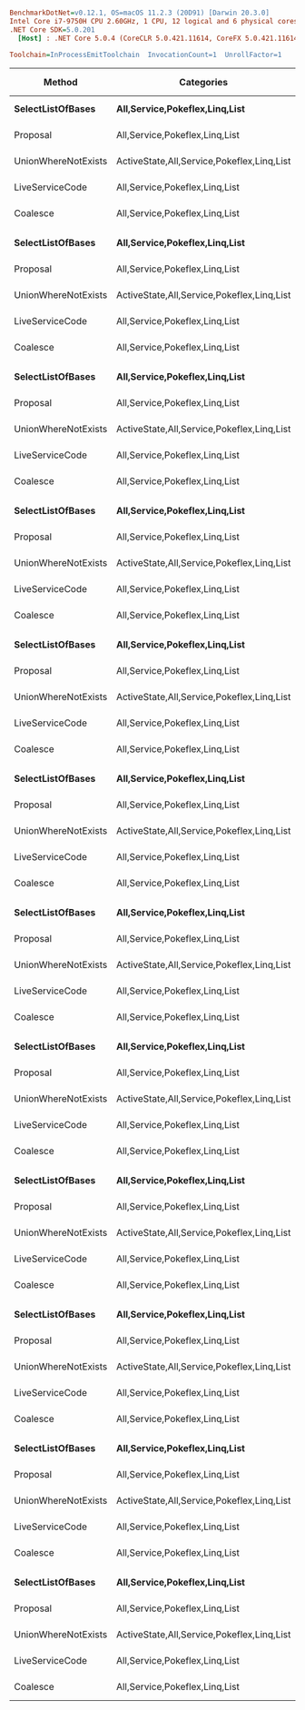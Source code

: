 ``` ini

BenchmarkDotNet=v0.12.1, OS=macOS 11.2.3 (20D91) [Darwin 20.3.0]
Intel Core i7-9750H CPU 2.60GHz, 1 CPU, 12 logical and 6 physical cores
.NET Core SDK=5.0.201
  [Host] : .NET Core 5.0.4 (CoreCLR 5.0.421.11614, CoreFX 5.0.421.11614), X64 RyuJIT

Toolchain=InProcessEmitToolchain  InvocationCount=1  UnrollFactor=1  

```
|              Method |                                 Categories | Groups | Numbers | LimitAsPctNumbers |      Mean |     Error |    StdDev |    Median | Ratio | RatioSD | Gen 0 | Gen 1 | Gen 2 |  Allocated |
|-------------------- |------------------------------------------- |------- |-------- |------------------ |----------:|----------:|----------:|----------:|------:|--------:|------:|------:|------:|-----------:|
|   **SelectListOfBases** |             **All,Service,Pokeflex,Linq,List** |      **5** |     **100** |               **0.1** |  **2.616 ms** | **0.0618 ms** | **0.1784 ms** |  **2.607 ms** |  **1.00** |    **0.00** |     **-** |     **-** |     **-** |   **36.66 KB** |
|            Proposal |             All,Service,Pokeflex,Linq,List |      5 |     100 |               0.1 |  2.778 ms | 0.0554 ms | 0.1553 ms |  2.771 ms |  1.07 |    0.10 |     - |     - |     - |   54.84 KB |
| UnionWhereNotExists | ActiveState,All,Service,Pokeflex,Linq,List |      5 |     100 |               0.1 |  2.856 ms | 0.0643 ms | 0.1865 ms |  2.864 ms |  1.10 |    0.11 |     - |     - |     - |   49.85 KB |
|     LiveServiceCode |             All,Service,Pokeflex,Linq,List |      5 |     100 |               0.1 |  3.176 ms | 0.0723 ms | 0.2038 ms |  3.151 ms |  1.22 |    0.11 |     - |     - |     - |   58.75 KB |
|            Coalesce |             All,Service,Pokeflex,Linq,List |      5 |     100 |               0.1 |  3.891 ms | 0.0773 ms | 0.1270 ms |  3.873 ms |  1.44 |    0.11 |     - |     - |     - |   61.71 KB |
|                     |                                            |        |         |                   |           |           |           |           |       |         |       |       |       |            |
|   **SelectListOfBases** |             **All,Service,Pokeflex,Linq,List** |      **5** |     **100** |               **0.3** |  **2.724 ms** | **0.0624 ms** | **0.1822 ms** |  **2.734 ms** |  **1.00** |    **0.00** |     **-** |     **-** |     **-** |   **50.48 KB** |
|            Proposal |             All,Service,Pokeflex,Linq,List |      5 |     100 |               0.3 |  2.951 ms | 0.0739 ms | 0.2157 ms |  2.917 ms |  1.09 |    0.11 |     - |     - |     - |   68.41 KB |
| UnionWhereNotExists | ActiveState,All,Service,Pokeflex,Linq,List |      5 |     100 |               0.3 |  3.096 ms | 0.0614 ms | 0.1518 ms |  3.104 ms |  1.15 |    0.08 |     - |     - |     - |   63.94 KB |
|     LiveServiceCode |             All,Service,Pokeflex,Linq,List |      5 |     100 |               0.3 |  3.257 ms | 0.0759 ms | 0.2190 ms |  3.206 ms |  1.20 |    0.12 |     - |     - |     - |   72.32 KB |
|            Coalesce |             All,Service,Pokeflex,Linq,List |      5 |     100 |               0.3 |  6.128 ms | 0.1068 ms | 0.1725 ms |  6.118 ms |  2.35 |    0.14 |     - |     - |     - |   77.47 KB |
|                     |                                            |        |         |                   |           |           |           |           |       |         |       |       |       |            |
|   **SelectListOfBases** |             **All,Service,Pokeflex,Linq,List** |      **5** |    **1000** |               **0.1** |  **4.566 ms** | **0.0909 ms** | **0.2578 ms** |  **4.587 ms** |  **1.00** |    **0.00** |     **-** |     **-** |     **-** |   **84.65 KB** |
|            Proposal |             All,Service,Pokeflex,Linq,List |      5 |    1000 |               0.1 |  4.544 ms | 0.1040 ms | 0.3050 ms |  4.449 ms |  0.99 |    0.09 |     - |     - |     - |  102.58 KB |
| UnionWhereNotExists | ActiveState,All,Service,Pokeflex,Linq,List |      5 |    1000 |               0.1 |  6.309 ms | 0.1241 ms | 0.2332 ms |  6.273 ms |  1.38 |    0.11 |     - |     - |     - |    98.1 KB |
|     LiveServiceCode |             All,Service,Pokeflex,Linq,List |      5 |    1000 |               0.1 |  6.377 ms | 0.1476 ms | 0.4329 ms |  6.450 ms |  1.40 |    0.13 |     - |     - |     - |  106.48 KB |
|            Coalesce |             All,Service,Pokeflex,Linq,List |      5 |    1000 |               0.1 |  4.628 ms | 0.1357 ms | 0.3957 ms |  4.612 ms |  1.01 |    0.10 |     - |     - |     - |  119.29 KB |
|                     |                                            |        |         |                   |           |           |           |           |       |         |       |       |       |            |
|   **SelectListOfBases** |             **All,Service,Pokeflex,Linq,List** |      **5** |    **1000** |               **0.3** |  **4.857 ms** | **0.1183 ms** | **0.3470 ms** |  **4.733 ms** |  **1.00** |    **0.00** |     **-** |     **-** |     **-** |  **226.58 KB** |
|            Proposal |             All,Service,Pokeflex,Linq,List |      5 |    1000 |               0.3 |  5.096 ms | 0.1390 ms | 0.4099 ms |  5.011 ms |  1.05 |    0.11 |     - |     - |     - |  245.13 KB |
| UnionWhereNotExists | ActiveState,All,Service,Pokeflex,Linq,List |      5 |    1000 |               0.3 |  6.340 ms | 0.1263 ms | 0.3563 ms |  6.235 ms |  1.31 |    0.12 |     - |     - |     - |  239.83 KB |
|     LiveServiceCode |             All,Service,Pokeflex,Linq,List |      5 |    1000 |               0.3 |  6.747 ms | 0.1348 ms | 0.2466 ms |  6.710 ms |  1.39 |    0.11 |     - |     - |     - |  248.98 KB |
|            Coalesce |             All,Service,Pokeflex,Linq,List |      5 |    1000 |               0.3 |  6.610 ms | 0.1602 ms | 0.4673 ms |  6.457 ms |  1.37 |    0.14 |     - |     - |     - |  287.66 KB |
|                     |                                            |        |         |                   |           |           |           |           |       |         |       |       |       |            |
|   **SelectListOfBases** |             **All,Service,Pokeflex,Linq,List** |      **5** |    **5000** |               **0.1** | **12.175 ms** | **0.2411 ms** | **0.4159 ms** | **12.139 ms** |  **1.00** |    **0.00** |     **-** |     **-** |     **-** |  **365.88 KB** |
|            Proposal |             All,Service,Pokeflex,Linq,List |      5 |    5000 |               0.1 | 12.220 ms | 0.2422 ms | 0.4947 ms | 12.122 ms |  1.00 |    0.05 |     - |     - |     - |  375.57 KB |
| UnionWhereNotExists | ActiveState,All,Service,Pokeflex,Linq,List |      5 |    5000 |               0.1 | 18.436 ms | 0.2248 ms | 0.2842 ms | 18.492 ms |  1.52 |    0.07 |     - |     - |     - |  364.36 KB |
|     LiveServiceCode |             All,Service,Pokeflex,Linq,List |      5 |    5000 |               0.1 | 19.553 ms | 0.3877 ms | 0.6371 ms | 19.520 ms |  1.61 |    0.07 |     - |     - |     - |  386.59 KB |
|            Coalesce |             All,Service,Pokeflex,Linq,List |      5 |    5000 |               0.1 | 10.994 ms | 0.2194 ms | 0.4175 ms | 10.959 ms |  0.91 |    0.06 |     - |     - |     - |   443.4 KB |
|                     |                                            |        |         |                   |           |           |           |           |       |         |       |       |       |            |
|   **SelectListOfBases** |             **All,Service,Pokeflex,Linq,List** |      **5** |    **5000** |               **0.3** | **18.251 ms** | **0.3629 ms** | **0.6635 ms** | **18.277 ms** |  **1.00** |    **0.00** |     **-** |     **-** |     **-** | **1011.79 KB** |
|            Proposal |             All,Service,Pokeflex,Linq,List |      5 |    5000 |               0.3 | 18.540 ms | 0.3647 ms | 0.6669 ms | 18.441 ms |  1.02 |    0.06 |     - |     - |     - | 1028.17 KB |
| UnionWhereNotExists | ActiveState,All,Service,Pokeflex,Linq,List |      5 |    5000 |               0.3 | 25.084 ms | 0.4841 ms | 0.8852 ms | 25.216 ms |  1.38 |    0.07 |     - |     - |     - | 1017.09 KB |
|     LiveServiceCode |             All,Service,Pokeflex,Linq,List |      5 |    5000 |               0.3 | 26.637 ms | 0.5328 ms | 0.8753 ms | 26.728 ms |  1.47 |    0.06 |     - |     - |     - | 1049.44 KB |
|            Coalesce |             All,Service,Pokeflex,Linq,List |      5 |    5000 |               0.3 | 25.619 ms | 0.5114 ms | 1.0095 ms | 25.482 ms |  1.41 |    0.07 |     - |     - |     - | 1247.49 KB |
|                     |                                            |        |         |                   |           |           |           |           |       |         |       |       |       |            |
|   **SelectListOfBases** |             **All,Service,Pokeflex,Linq,List** |     **15** |     **100** |               **0.1** |  **2.837 ms** | **0.0895 ms** | **0.2640 ms** |  **2.782 ms** |  **1.00** |    **0.00** |     **-** |     **-** |     **-** |   **35.72 KB** |
|            Proposal |             All,Service,Pokeflex,Linq,List |     15 |     100 |               0.1 |  3.324 ms | 0.0816 ms | 0.2407 ms |  3.336 ms |  1.18 |    0.13 |     - |     - |     - |   54.67 KB |
| UnionWhereNotExists | ActiveState,All,Service,Pokeflex,Linq,List |     15 |     100 |               0.1 |  3.592 ms | 0.0931 ms | 0.2685 ms |  3.662 ms |  1.27 |    0.15 |     - |     - |     - |    50.2 KB |
|     LiveServiceCode |             All,Service,Pokeflex,Linq,List |     15 |     100 |               0.1 |  3.794 ms | 0.0967 ms | 0.2836 ms |  3.763 ms |  1.35 |    0.15 |     - |     - |     - |   58.58 KB |
|            Coalesce |             All,Service,Pokeflex,Linq,List |     15 |     100 |               0.1 |  5.749 ms | 0.1622 ms | 0.4758 ms |  5.667 ms |  2.04 |    0.24 |     - |     - |     - |   61.54 KB |
|                     |                                            |        |         |                   |           |           |           |           |       |         |       |       |       |            |
|   **SelectListOfBases** |             **All,Service,Pokeflex,Linq,List** |     **15** |     **100** |               **0.3** |  **3.354 ms** | **0.0755 ms** | **0.2227 ms** |  **3.348 ms** |  **1.00** |    **0.00** |     **-** |     **-** |     **-** |   **50.48 KB** |
|            Proposal |             All,Service,Pokeflex,Linq,List |     15 |     100 |               0.3 |  3.414 ms | 0.0913 ms | 0.2663 ms |  3.373 ms |  1.02 |    0.10 |     - |     - |     - |   67.89 KB |
| UnionWhereNotExists | ActiveState,All,Service,Pokeflex,Linq,List |     15 |     100 |               0.3 |  3.796 ms | 0.0748 ms | 0.1808 ms |  3.788 ms |  1.14 |    0.11 |     - |     - |     - |   63.94 KB |
|     LiveServiceCode |             All,Service,Pokeflex,Linq,List |     15 |     100 |               0.3 |  4.136 ms | 0.0863 ms | 0.2518 ms |  4.159 ms |  1.24 |    0.11 |     - |     - |     - |   72.32 KB |
|            Coalesce |             All,Service,Pokeflex,Linq,List |     15 |     100 |               0.3 | 11.848 ms | 0.3020 ms | 0.8903 ms | 11.625 ms |  3.54 |    0.32 |     - |     - |     - |   77.47 KB |
|                     |                                            |        |         |                   |           |           |           |           |       |         |       |       |       |            |
|   **SelectListOfBases** |             **All,Service,Pokeflex,Linq,List** |     **15** |    **1000** |               **0.1** |  **6.789 ms** | **0.1348 ms** | **0.2139 ms** |  **6.796 ms** |  **1.00** |    **0.00** |     **-** |     **-** |     **-** |   **84.65 KB** |
|            Proposal |             All,Service,Pokeflex,Linq,List |     15 |    1000 |               0.1 |  6.919 ms | 0.1358 ms | 0.2073 ms |  6.880 ms |  1.02 |    0.05 |     - |     - |     - |  102.58 KB |
| UnionWhereNotExists | ActiveState,All,Service,Pokeflex,Linq,List |     15 |    1000 |               0.1 | 10.336 ms | 0.2034 ms | 0.2498 ms | 10.366 ms |  1.53 |    0.06 |     - |     - |     - |    98.1 KB |
|     LiveServiceCode |             All,Service,Pokeflex,Linq,List |     15 |    1000 |               0.1 | 11.052 ms | 0.2139 ms | 0.2100 ms | 11.048 ms |  1.63 |    0.05 |     - |     - |     - |  106.48 KB |
|            Coalesce |             All,Service,Pokeflex,Linq,List |     15 |    1000 |               0.1 |  4.797 ms | 0.0941 ms | 0.1880 ms |  4.798 ms |  0.71 |    0.03 |     - |     - |     - |  119.29 KB |
|                     |                                            |        |         |                   |           |           |           |           |       |         |       |       |       |            |
|   **SelectListOfBases** |             **All,Service,Pokeflex,Linq,List** |     **15** |    **1000** |               **0.3** |  **7.238 ms** | **0.1448 ms** | **0.2296 ms** |  **7.247 ms** |  **1.00** |    **0.00** |     **-** |     **-** |     **-** |  **227.45 KB** |
|            Proposal |             All,Service,Pokeflex,Linq,List |     15 |    1000 |               0.3 |  7.556 ms | 0.1408 ms | 0.1382 ms |  7.558 ms |  1.05 |    0.05 |     - |     - |     - |   244.3 KB |
| UnionWhereNotExists | ActiveState,All,Service,Pokeflex,Linq,List |     15 |    1000 |               0.3 | 11.286 ms | 0.2134 ms | 0.3128 ms | 11.242 ms |  1.56 |    0.07 |     - |     - |     - |  242.59 KB |
|     LiveServiceCode |             All,Service,Pokeflex,Linq,List |     15 |    1000 |               0.3 | 11.794 ms | 0.2179 ms | 0.3328 ms | 11.842 ms |  1.63 |    0.08 |     - |     - |     - |  248.98 KB |
|            Coalesce |             All,Service,Pokeflex,Linq,List |     15 |    1000 |               0.3 |  7.516 ms | 0.1714 ms | 0.4890 ms |  7.514 ms |  1.05 |    0.08 |     - |     - |     - |   288.3 KB |
|                     |                                            |        |         |                   |           |           |           |           |       |         |       |       |       |            |
|   **SelectListOfBases** |             **All,Service,Pokeflex,Linq,List** |     **15** |    **5000** |               **0.1** | **22.600 ms** | **0.5410 ms** | **1.5347 ms** | **22.274 ms** |  **1.00** |    **0.00** |     **-** |     **-** |     **-** |  **358.16 KB** |
|            Proposal |             All,Service,Pokeflex,Linq,List |     15 |    5000 |               0.1 | 22.215 ms | 0.5294 ms | 1.5275 ms | 21.946 ms |  0.99 |    0.09 |     - |     - |     - |  384.46 KB |
| UnionWhereNotExists | ActiveState,All,Service,Pokeflex,Linq,List |     15 |    5000 |               0.1 | 36.780 ms | 0.7968 ms | 2.3243 ms | 36.482 ms |  1.63 |    0.16 |     - |     - |     - |  378.98 KB |
|     LiveServiceCode |             All,Service,Pokeflex,Linq,List |     15 |    5000 |               0.1 | 39.077 ms | 0.9134 ms | 2.6932 ms | 39.266 ms |  1.74 |    0.17 |     - |     - |     - |  386.59 KB |
|            Coalesce |             All,Service,Pokeflex,Linq,List |     15 |    5000 |               0.1 | 11.670 ms | 0.2391 ms | 0.7012 ms | 11.557 ms |  0.52 |    0.05 |     - |     - |     - |   442.2 KB |
|                     |                                            |        |         |                   |           |           |           |           |       |         |       |       |       |            |
|   **SelectListOfBases** |             **All,Service,Pokeflex,Linq,List** |     **15** |    **5000** |               **0.3** | **28.086 ms** | **0.5606 ms** | **1.4167 ms** | **27.879 ms** |  **1.00** |    **0.00** |     **-** |     **-** |     **-** | **1025.64 KB** |
|            Proposal |             All,Service,Pokeflex,Linq,List |     15 |    5000 |               0.3 | 28.407 ms | 0.8875 ms | 2.6169 ms | 28.451 ms |  1.01 |    0.10 |     - |     - |     - | 1039.73 KB |
| UnionWhereNotExists | ActiveState,All,Service,Pokeflex,Linq,List |     15 |    5000 |               0.3 | 42.980 ms | 1.0312 ms | 2.9752 ms | 42.694 ms |  1.52 |    0.12 |     - |     - |     - | 1010.33 KB |
|     LiveServiceCode |             All,Service,Pokeflex,Linq,List |     15 |    5000 |               0.3 | 46.499 ms | 1.2610 ms | 3.6783 ms | 45.888 ms |  1.66 |    0.16 |     - |     - |     - | 1039.93 KB |
|            Coalesce |             All,Service,Pokeflex,Linq,List |     15 |    5000 |               0.3 | 26.646 ms | 0.5938 ms | 1.7321 ms | 26.494 ms |  0.95 |    0.07 |     - |     - |     - | 1232.87 KB |
